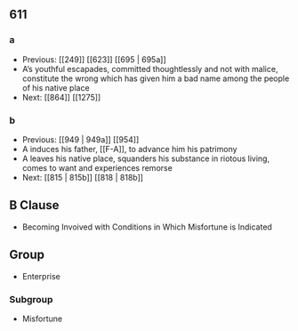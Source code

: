 ## 611
### a
- Previous: [[249]] [[623]] [[695 | 695a]] 
- A’s youthful escapades, committed thoughtlessly and not with malice, constitute the wrong which has given him a bad name among the people of his native place
- Next: [[864]] [[1275]] 

### b
- Previous: [[949 | 949a]] [[954]] 
- A induces his father, [[F-A]], to advance him his patrimony
- A leaves his native place, squanders his substance in riotous living, comes to want and experiences remorse
- Next: [[815 | 815b]] [[818 | 818b]] 

## B Clause
- Becoming Invoived with Conditions in Which Misfortune is Indicated

## Group
- Enterprise

### Subgroup
- Misfortune

